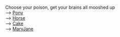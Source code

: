Choose your poison, get your brains all mooshed up     
--> [Pony](https://www.youtube.com/watch?v=X0gyqsPdWFE)   
--> [Horse](https://www.youtube.com/watch?v=QCGcCC065CY)   
--> [Cake](https://vimeo.com/128877443)   
--> [MaryJane](https://www.youtube.com/watch?v=JIpv81BH8Wo)

